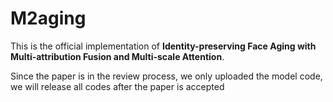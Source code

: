 # M2aging
This is the official implementation of **Identity-preserving Face Aging with Multi-attribution Fusion and Multi-scale Attention**.

Since the paper is in the review process, we only uploaded the model code, we will release all codes after the paper is accepted
